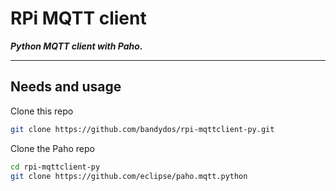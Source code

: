 # RPi MQTT client

***Python MQTT client with Paho.***

---

## Needs and usage
Clone this repo
```bash
git clone https://github.com/bandydos/rpi-mqttclient-py.git
```
Clone the Paho repo
```bash
cd rpi-mqttclient-py
git clone https://github.com/eclipse/paho.mqtt.python
```
